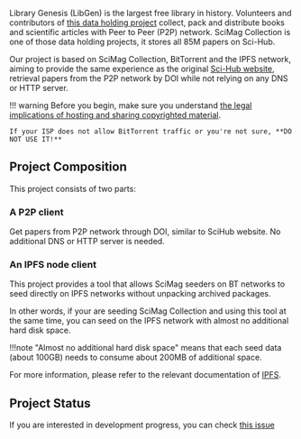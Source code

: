 Library Genesis (LibGen) is the largest free library in history. Volunteers and contributors of [this data holding project](https://www.reddit.com/r/libgen/comments/eo0y2c/library_genesis_project_update_25_million_books/) collect, pack and distribute books and scientific articles with Peer to Peer (P2P) network. SciMag Collection is one of those data holding projects, it stores all 85M papers on Sci-Hub. 

Our project is based on SciMag Collection, BitTorrent and the IPFS network, aiming to provide the same experience as the original [Sci-Hub website](https://sci-hub.st/), retrieval papers from the P2P network by DOI while not relying on any DNS or HTTP server.

<!-- prettier-ignore -->
!!! warning
    Before you begin, make sure you understand [the legal implications of hosting and sharing copyrighted material](https://www.nolo.com/legal-encyclopedia/what-to-do-if-your-named-bit-torrent-lawsuit.html).

    If your ISP does not allow BitTorrent traffic or you're not sure, **DO NOT USE IT!**

## Project Composition

This project consists of two parts:

### A P2P client 

Get papers from P2P network through DOI, similar to SciHub website. No additional DNS or HTTP server is needed.

### An IPFS node client

This project provides a tool that allows SciMag seeders on BT networks to seed directly on IPFS networks without unpacking archived packages.

In other words, if your are seeding SciMag Collection and using this tool at the same time, you can seed on the IPFS network with almost no additional hard disk space.

<!-- prettier-ignore -->
!!!note
    "Almost no additional hard disk space" means that each seed data (about 100GB) needs to consume about 200MB of additional space.

For more information, please refer to the relevant documentation of [IPFS](./ipfs.md).

## Project Status

If you are interested in development progress, you can check [this issue](https://github.com/sci-hub-p2p/sci-hub-p2p/issues/2)
